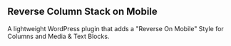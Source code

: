 ## Reverse Column Stack on Mobile

A lightweight WordPress plugin that adds a "Reverse On Mobile" Style for Columns and Media & Text Blocks.